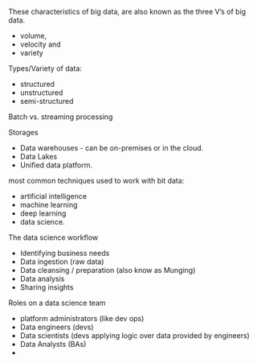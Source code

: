 These characteristics of big data, are also known as the three V’s of big data.
- volume, 
- velocity and 
- variety

Types/Variety of data: 
- structured
- unstructured
- semi-structured

Batch vs. streaming processing

Storages
- Data warehouses - can be on-premises or in the cloud.
- Data Lakes
- Unified data platform.

most common techniques used to work with bit data: 
- artificial intelligence
- machine learning
- deep learning 
- data science. 

The data science workflow
- Identifying business needs
- Data ingestion (raw data)
- Data cleansing / preparation (also know as Munging)
- Data analysis
- Sharing insights

Roles on a data science team
- platform administrators (like dev ops)
- Data engineers (devs)
- Data scientists (devs applying logic over data provided by engineers)
- Data Analysts (BAs)
-
